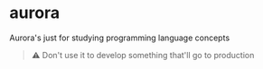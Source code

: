 # aurora
Aurora's just for studying programming language concepts

> :warning: Don't use it to develop something that'll go to production
